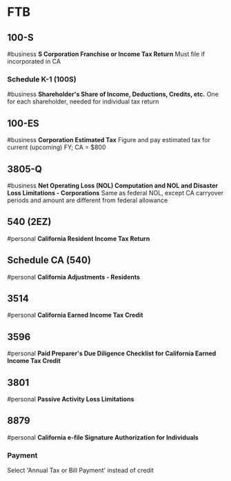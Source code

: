 # FTB
## 100-S
#business
**S Corporation Franchise or Income Tax Return**
Must file if incorporated in CA
### Schedule K-1 (100S)
#business
**Shareholder's Share of Income, Deductions, Credits, etc.**
One for each shareholder, needed for individual tax return
## 100-ES
#business
**Corporation Estimated Tax**
Figure and pay estimated tax for current (upcoming) FY; CA = $800
## 3805-Q
#business
**Net Operating Loss (NOL) Computation and NOL and Disaster Loss Limitations - Corporations**
Same as federal NOL, except CA carryover periods and amount are different from federal allowance
## 540 (2EZ)
#personal
**California Resident Income Tax Return**
## Schedule CA (540)
#personal
**California Adjustments - Residents**
## 3514  
#personal
**California Earned Income Tax Credit**
## 3596
#personal
**Paid Preparer's Due Diligence Checklist for California Earned Income Tax Credit**
## 3801  
#personal
**Passive Activity Loss Limitations**
## 8879  
#personal
**California e-file Signature Authorization for Individuals**

### Payment  
Select 'Annual Tax or Bill Payment' instead of credit